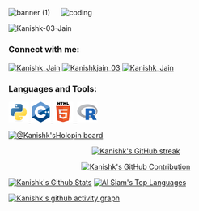 ![banner (1)](https://github.com/Kanishk-03-Jain/KanishkJain/blob/main/banner.jpg)
<img align="right" alt="coding" width="400" src="https://github.com/Kanishk-03-Jain/KanishkJain/blob/main/banner.jpg">

<p align="left"> <img src="https://komarev.com/ghpvc/?username=Kanishk-03-Jain&label=Profile%20views&color=0e75b6&style=flat" alt="Kanishk-03-Jain" /> </p>

<!--- 👨‍💻 A huge AI ML and Cloud Enthusiast 

- ⚡ Front End Web developer and into Open Source
  
- 👩‍💻 LFX Mentee'23 at [Hyperledger](https://www.hyperledger.org/)-->


<h3 align="left">Connect with me:</h3>
<p align="left">
<a href="www.linkedin.com/in/kanishk-jain-8a6b31288" target="blank"><img align="center" src="https://raw.githubusercontent.com/rahuldkjain/github-profile-readme-generator/master/src/images/icons/Social/linked-in-alt.svg" alt="Kanishk_Jain" height="30" width="40" /></a>
<a href="https://www.instagram.com/kanishkjain_03/" target="blank"><img align="center" src="https://raw.githubusercontent.com/rahuldkjain/github-profile-readme-generator/master/src/images/icons/Social/instagram.svg" alt="Kanishkjain_03" height="30" width="40" /></a>
<a href="https://twitter.com/KANISHK_JAIN_" target="blank"><img align="center" src="https://raw.githubusercontent.com/rahuldkjain/github-profile-readme-generator/master/src/images/icons/Social/twitter.svg" alt="Kanishk_Jain" height="30" width="40" /></a>


<h3 align="left">Languages and Tools:</h3>
<p align="left"> <a href="https://www.python.org/" target="_blank" rel="noreferrer"> <img src="https://raw.githubusercontent.com/devicons/devicon/master/icons/python/python-original.svg" alt="python" width="40" height="40"/> </a> <a href="https://www.w3schools.com/cpp/" target="_blank" rel="noreferrer"> <img src="https://raw.githubusercontent.com/devicons/devicon/master/icons/cplusplus/cplusplus-original.svg" alt="cplusplus" width="40" <!--height="40"/> </a> <!--<a href="https://www.w3schools.com/css/" target="_blank" rel="noreferrer"> <img src="https://raw.githubusercontent.com/devicons/devicon/master/icons/css3/css3-original-wordmark.svg" alt="css3" width="40" height="40"/> </a>--> <a href="https://www.w3.org/html/" target="_blank" rel="noreferrer"> <img src="https://raw.githubusercontent.com/devicons/devicon/master/icons/html5/html5-original-wordmark.svg" alt="html5" width="40" height="40"/> <!--</a> <a href="https://www.java.com" target="_blank" rel="noreferrer"> <img src="https://raw.githubusercontent.com/devicons/devicon/master/icons/react/react-original.svg" alt="java" width="40" height="40"/> </a> <a href="https://developer.mozilla.org/en-US/docs/Web/JavaScript" target="_blank" rel="noreferrer"> <img src="https://raw.githubusercontent.com/devicons/devicon/master/icons/javascript/javascript-original.svg" alt="javascript" width="40" height="40"/> </a> <a href="https://www.mathworks.com/" target="_blank" rel="noreferrer"> <img src="https://upload.wikimedia.org/wikipedia/commons/2/21/Matlab_Logo.png" alt="matlab" width="40" height="40"/> </a>--> <a href="https://www.mysql.com/" target="_blank" rel="noreferrer"> <img height="40"/> </a> <a href="https://https://www.r-project.org/about.html" target="_blank" rel="noreferrer"> 
<img src="https://raw.githubusercontent.com/devicons/devicon/master/icons/r/r-original.svg" alt="r" width="40" height="40"/> </a> <a href="https://developer.mozilla.org/en-US/docs/Web/JavaScript" target="_blank" rel="noreferrer">

[![@Kanishk'sHolopin board](https://holopin.me/kanishk03jain)](https://holopin.io/@kanishk03jain)


<p align="center">
  <a href="https://github.com/Kanishk-03-Jain">
    <img src="https://github-readme-streak-stats.herokuapp.com/?user=Kanishk-03-Jain&theme=radical&border=7F3FBF&background=0D1117" alt="Kanishk's GitHub streak"/>
  </a>
</p>

<p align="center">
  <a href="https://github.com/Kanishk-03-Jain">
    <img src="https://github-profile-summary-cards.vercel.app/api/cards/profile-details?username=Kanishk-03-Jain&theme=radical" alt="Kanishk's GitHub Contribution"/>
  </a>
</p>

<a> 
    <a href="https://github.com/Kanishk-03-Jain"><img alt="Kanishk's Github Stats" src="https://denvercoder1-github-readme-stats.vercel.app/api?username=Kanishk-03-Jain&show_icons=true&count_private=true&theme=react&border_color=7F3FBF&bg_color=0D1117&title_color=F85D7F&icon_color=F8D866" height="192px" width="49.5%"/></a>
  <a href="https://github.com/Kanishk-03-Jain"><img alt="Al Siam's Top Languages" src="https://denvercoder1-github-readme-stats.vercel.app/api/top-langs/?username=Kanishk-03-Jain&langs_count=8&layout=compact&theme=react&border_color=7F3FBF&bg_color=0D1117&title_color=F85D7F&icon_color=F8D866" height="192px" width="49.5%"/></a>
  <br/>
</a>


[![Kanishk's github activity graph](https://github-readme-activity-graph.vercel.app/graph?username=Kanishk-03-Jain&bg_color=030203&color=ff00ee&line=e605d7&point=d7e1cc&area=true&hide_border=true)](https://github.com/ashutosh00710/github-readme-activity-graph)


<!--
**Kanishk-03-Jain/Kanishk-03-Jain** is a ✨ _special_ ✨ repository because its `README.md` (this file) appears on your GitHub profile.

Here are some ideas to get you started:

- 🔭 I’m currently working on ...
- 🌱 I’m currently learning ...
- 👯 I’m looking to collaborate on ...
- 🤔 I’m looking for help with ...
- 💬 Ask me about ...
- 📫 How to reach me: ...
- 😄 Pronouns: ...
- ⚡ Fun fact: ...
-->
